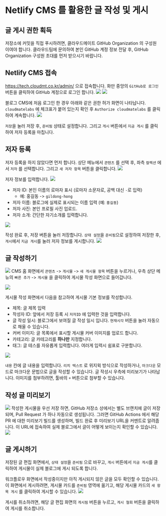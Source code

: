 # Netlify CMS 를 활용한 글 작성 및 게시

## 글 게시 권한 획득 

저장소에 커밋을 직접 푸시하려면, 클라우드메이트 GitHub Organization 의 구성원 이여야 합니다.
클라우드팀에 문의하여 본인 GitHub 계정 정보 전달 후, GitHub Organization 구성원 초대를 먼저 받으시기 바랍니다.

## Netlify CMS 접속

https://tech.cloudmt.co.kr/admin/ 으로 접속합니다. 화만 중앙의 `GitHub로 로그인` 버튼을 클릭하여 GitHub 계정으로 로그인 합니다.
![](cms1.png)
![](cms2.png)

블로그 CMS에 처음 로그인 한 경우 아래와 같은 권한 허가 화면이 나타납니다. `cloudmatelabs` 에 체크표가 붙어 있는지 확인 후 `Authorize cloudmatelabs` 를 클릭하여 계속합니다.
![](cms3.png)

`저장`을 눌러 저장 후, `준비됨` 상태로 설정합니다. 그리고 `게시` 버튼에서 `지금 게시` 를 클릭하여 저자 등록을 마칩니다.

## 저자 등록
저자 등록을 하지 않았다면 먼저 합니다. 상단 메뉴에서 `콘텐츠` 를 선택 후, 좌측 `컬렉션` 에서 `저자` 를 선택합니다. 그리고 `새 저자 항목` 버튼을 클릭합니다.
![](cms4.png)

저자 정보를 입력합니다.
![](cms4.png)

- 저자 ID: 본인 이름의 로마자 표시 (로마자 소문자로, 공백 대신 `-`로 입력)
  - 예: 홍길동 -> `gildong-hong`
- 저자 이름: 블로그에 실제로 표시되는 이름 입력 (예: `홍길동`)
- 저자 사진: 본인 프로필 사진 업로드. 
- 저자 소개: 간단한 자기소개를 입력합니다.

![](cms5.png)

작성 완료 후, 저장 버튼을 눌러 저장합니다. `상태 설정`을 `준비됨`으로 설정하여 저장한 후, `게시`에서 `지금 게시`를 눌러 저자 정보를 게시합니다.
![](cms6.png)


## 글 작성하기
![](cms7.png)
CMS 홈 화면에서 `콘텐츠` -> `게시물` -> `새 게시물 항목` 버튼을 누르거나, 우측 상단 메뉴의 `빠른 추가` -> `게시물` 을 클릭하여 게시물 작성 화면으로 들어갑니다.

![](cms8.png)

게시물 작성 화면에서 다음을 참고하여 게시물 기본 정보를 작성합니다.
- 제목: 글 제목 입력
- 작성자 ID: 앞에서 저장 등록 시 `저자ID` 에 입력한 것을 입력합니다.
- 글 작성 일시: 블로그에서 보여질 글 작성 일시 입니다. `현재시각` 버튼을 눌러 자동으로 채울 수 있습니다.
- 커버 이미지: 글 목록에서 표시할 게시물 커버 이미지를 업로드 합니다.
- 카테고리: 글 카테고리를 **하나만** 지정합니다.
- 태그: 글 테스를 자유롭게 입력합니다. 여러게 입력시 쉼표로 구분합니다.

![](cms9.png)

`내용` 칸에 글 내용을 입력합니다. `리치 텍스트` 로 위지윅 방식으로 작성하거나, `마크다운` 모드로 마크다운 문법으로 글을 작성할 수 있습니다. 글 작성시 우측에 미리보기가 나타납니다. 이미지를 첨부하려면, 툴바의 `+` 버튼으로 첨부할 수 있습니다.
## 작성 글 미리보기
![](cms10.png)
작성한 게시물을 우선 저장 하면, GitHub 저장소 상에서는 별도 브랜치에 글이 저장되며, Pull Request 가 하나 자동으로 생성됩니다. 그러면 GitHub Actions 에서 해당 PR 에 대한 미리보기 빌드를 생성하며, 빌드 완료 후 미리보기 URL을 커멘트로 알려줍니다. 이 URL에 접속하여 실제 블로그에서 글이 어떻게 보이는지 확인할 수 있습니다.
![](cms11.png)
## 글 게시하기

저장된 글 편집 화면에서, `상태 설정`을 `준비됨` 으로 바꾸고, `게시` 버튼에서 `지금 게시`를 클릭하여 게시물이 실제 블로그에 게시 되도록 합니다.

워크플로우 화면에서 작성중이지만 아직 게시되지 않은 글을 모두 확인할 수 있습니다. 이 화면에서 게시하려면, 게시물 카드를 `준비됨` 영역에 옮기고, 해당 게시물 카드의 `새 항목 게시` 를 클릭하여 게시할 수 있습니다.
![](cms12.png)

게시를 취소하려면, 해당 글 편집 화면의 `게시됨` 버튼을 누르고, `게시 철회` 버튼을 클릭하여 게시를 취소합니다.